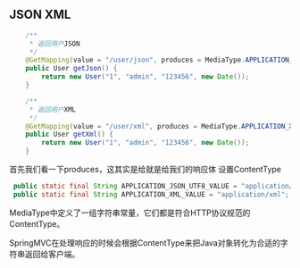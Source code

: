 ## JSON XML
```java
    /**
     * 返回用户JSON
     */
    @GetMapping(value = "/user/json", produces = MediaType.APPLICATION_JSON_UTF8_VALUE)
    public User getJson() {
        return new User("1", "admin", "123456", new Date());
    }

    /**
     * 返回用户XML
     */
    @GetMapping(value = "/user/xml", produces = MediaType.APPLICATION_XML_VALUE)
    public User getXml() {
        return new User("1", "admin", "123456", new Date());
    }
```

首先我们看一下produces，这其实是给就是给我们的响应体
设置ContentType
```java
 public static final String APPLICATION_JSON_UTF8_VALUE = "application/json;charset=UTF-8";
 public static final String APPLICATION_XML_VALUE = "application/xml";
```
MediaType中定义了一组字符串常量，它们都是符合HTTP协议规范的ContentType。

SpringMVC在处理响应的时候会根据ContentType来把Java对象转化为合适的字符串返回给客户端。



